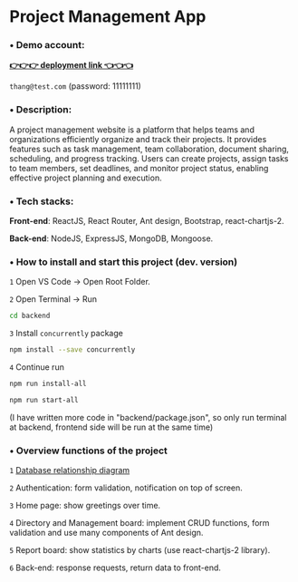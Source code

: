 # Project Management App

### • **Demo account**:

[**👉👉👉 deployment link 👈👈👈**](https://pm-app-thangda.netlify.app)

`thang@test.com` (password: 11111111)

### • **Description**:

A project management website is a platform that helps teams and organizations efficiently organize and track their projects. It provides features such as task management, team collaboration, document sharing, scheduling, and progress tracking. Users can create projects, assign tasks to team members, set deadlines, and monitor project status, enabling effective project planning and execution.

### • **Tech stacks**:

**Front-end**: ReactJS, React Router, Ant design, Bootstrap, react-chartjs-2.

**Back-end**: NodeJS, ExpressJS, MongoDB, Mongoose.

### • **How to install and start this project (dev. version)**

`1` Open VS Code -> Open Root Folder.

`2` Open Terminal -> Run

```sh
cd backend
```

`3` Install `concurrently` package

```sh
npm install --save concurrently
```

`4` Continue run

```sh
npm run install-all
```

```sh
npm run start-all
```

(I have written more code in "backend/package.json", so only run terminal at backend, frontend side will be run at the same time)

### • **Overview functions of the project**

`1` [Database relationship diagram](https://drive.google.com/file/d/1UXZE1pVig_FauXpUJyeaAQ-MLlxvm5i0/view?usp=sharing)

`2` Authentication: form validation, notification on top of screen.

`3` Home page: show greetings over time.

`4` Directory and Management board: implement CRUD functions, form validation and use many components of Ant design.

`5` Report board: show statistics by charts (use react-chartjs-2 library).

`6` Back-end: response requests, return data to front-end.
